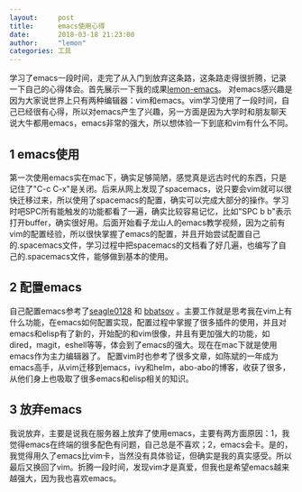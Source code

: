 ```yaml
---
layout:     post
title:      emacs使用心得
date:       2018-03-18 21:23:00
author:     "lemon"
categories: 工具
---
```


学习了emacs一段时间，走完了从入门到放弃这条路，这条路走得很折腾，记录一下自己的心得体会。首先展示一下我的成果[lemon-emacs](https://github.com/lemon0910/lemon-emacs.d)。
对emacs感兴趣是因为大家说世界上只有两种编辑器：vim和emacs。vim学习使用了一段时间，自己已经很有心得，所以对emacs产生了兴趣，另一方面是因为大学时和朋友聊天说大牛都用emacs，emacs非常的强大，所以想体验一下到底和vim有什么不同。

## 1 emacs使用

第一次使用emacs实在mac下，确实足够简陋，感觉真是远古时代的东西，只是记住了"C-c C-x"是关闭。后来从网上发现了spacemacs，说只要会vim就可以很快迁移过来，所以使用了spacemacs的配置，确实可以完成大部分的操作。学习时吧SPC所有能触发的功能都看了一遍，确实比较容易记忆，比如"SPC b b"表示打开buffer，确实很好用。后面开始看子龙山人的emacs教学视频，因为之前有vim的配置经验，所以很快掌握了emacs的配置，并且开始尝试配置自己的.spacemacs文件，学习过程中把spacemacs的文档看了好几遍，也编写了自己的.spacemacs文件，能够做到基本的使用。

## 2 配置emacs

自己配置emacs参考了[seagle0128](https://github.com/seagle0128/.emacs.d) 和 [bbatsov](https://github.com/bbatsov/emacs.d) 。主要工作就是思考我在vim上有什么功能，在emacs如何配置实现，配置过程中掌握了很多插件的使用，并且对emacs和elisp有了新的，开始配的和vim很像，并且有更加强大的功能，如dired，magit，eshell等等，体会到了emacs的强大。现在在mac下就是使用emacs作为主力编辑器了。
配置vim时也参考了很多文章，如陈斌的一年成为emacs高手，从vim迁移到emacs，ivy和helm，abo-abo的博客，收获了很多，从他们身上也吸取了很多emacs和elisp相关的知识。

## 3 放弃emacs

我说放弃，主要是说我在服务器上放弃了使用emacs，主要有两方面原因：1，我觉得emacs在终端的很多配色有问题，自己总是不喜欢；2，emacs会卡。是的，我觉得用久了emacs比vim卡，当然没有具体验证，但确实是我的真实感受。所以最后又换回了vim。折腾一段时间，发现vim才是真爱，但我也是希望emacs越来越强大，因为我也喜欢emacs。
